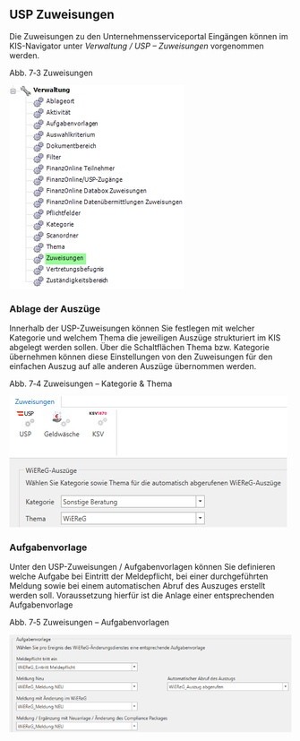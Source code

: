 ##  USP Zuweisungen

Die Zuweisungen zu den Unternehmensserviceportal Eingängen können im
KIS-Navigator unter *Verwaltung / USP – Zuweisungen* vorgenommen werden.

Abb. 7‑3 Zuweisungen

![Zuweisungen](<img/image182.png>)

### Ablage der Auszüge

Innerhalb der USP-Zuweisungen können Sie festlegen mit welcher Kategorie
und welchem Thema die jeweiligen Auszüge strukturiert im KIS abgelegt
werden sollen. Über die Schaltflächen Thema bzw. Kategorie übernehmen
können diese Einstellungen von den Zuweisungen für den einfachen Auszug
auf alle anderen Auszüge übernommen werden.

Abb. 7‑4 Zuweisungen – Kategorie & Thema

![Zuweisung Kategorie und Thema](<img/image183.png>)

### Aufgabenvorlage

Unter den USP-Zuweisungen / Aufgabenvorlagen können Sie definieren
welche Aufgabe bei Eintritt der Meldepflicht, bei einer durchgeführten
Meldung sowie bei einem automatischen Abruf des Auszuges erstellt werden
soll. Voraussetzung hierfür ist die Anlage einer entsprechenden
Aufgabenvorlage

Abb. 7‑5 Zuweisungen – Aufgabenvorlagen

![Zuweisung Aufgabenvorlage](<img/image184.png>)